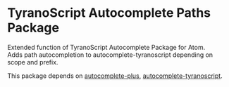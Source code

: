 # TyranoScript Autocomplete Paths Package

Extended function of TyranoScript Autocomplete Package for Atom.   
Adds path autocompletion to autocomplete-tyranoscript depending on scope and prefix.

This package depends on [autocomplete-plus](https://github.com/atom-community/autocomplete-plus),  [autocomplete-tyranoscript](https://github.com/kuromame-kidune/autocomplete-tyranoscript).  
